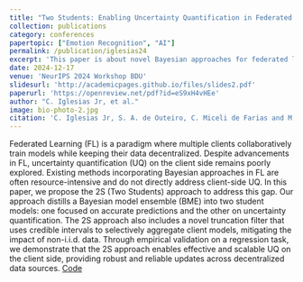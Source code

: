 ```yaml
---
title: "Two Students: Enabling Uncertainty Quantification in Federated Learning Clients"
collection: publications
category: conferences
papertopic: ["Emotion Recognition", "AI"]
permalink: /publication/iglesias24
excerpt: 'This paper is about novel Bayesian approaches for federated learning.'
date: 2024-12-17
venue: 'NeurIPS 2024 Workshop BDU'
slidesurl: 'http://academicpages.github.io/files/slides2.pdf'
paperurl: 'https://openreview.net/pdf?id=eS9xH4vHEe'
author: "C. Iglesias Jr, et al."
image: bio-photo-2.jpg
citation: 'C. Iglesias Jr, S. A. de Outeiro, C. Miceli de Farias and M. Bolic, Two Students: Enabling Uncertainty Quantification in Federated Learning Clients, NeurIPS 2024 Workshop on Bayesian Decision-making and Uncertainty, 2024.'
---
```


Federated Learning (FL) is a paradigm where multiple clients collaboratively train models while keeping their data decentralized. Despite advancements in FL, uncertainty quantification (UQ) on the client side remains poorly explored. Existing methods incorporating Bayesian approaches in FL are often resource-intensive and do not directly address client-side UQ. In this paper, we propose the 2S (Two Students) approach to address this gap. Our approach distills a Bayesian model ensemble (BME) into two student models: one focused on accurate predictions and the other on uncertainty quantification. The 2S approach also includes a novel truncation filter that uses credible intervals to selectively aggregate client models, mitigating the impact of non-i.i.d. data. Through empirical validation on a regression task, we demonstrate that the 2S approach enables effective and scalable UQ on the client side, providing robust and reliable updates across decentralized data sources.
[Code](https://github.com/cristovaoiglesias/2S)
